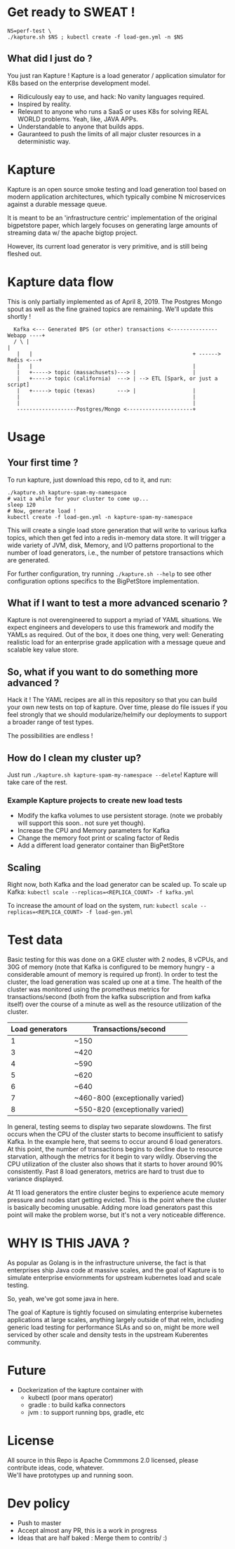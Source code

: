 # Get ready to SWEAT !

```
NS=perf-test \
./kapture.sh $NS ; kubectl create -f load-gen.yml -n $NS
```

## What did I just do ? 

You just ran Kapture !  Kapture is a load generator / application simulator for K8s based on the enterprise development model.

- Ridiculously eay to use, and hack: No vanity languages required.
- Inspired by reality.
- Relevant to anyone who runs a SaaS or uses K8s for solving REAL WORLD problems.  Yeah, like, JAVA APPs.
- Understandable to anyone that builds apps.
- Gauranteed to push the limits of all major cluster resources in a deterministic way.

# Kapture

Kapture is an open source smoke testing and load generation tool based on modern application architectures, which typically combine N microservices against a durable message queue.

It is meant to be an 'infrastructure centric' implementation of the original bigpetstore paper, which largely
focuses on generating large amounts of streaming data w/ the apache bigtop project.

However, its current load generator is very primitive, and is still being fleshed out.

# Kapture data flow

This is only partially implemented as of April 8, 2019. The Postgres Mongo spout as well as the 
fine grained topics are remaining.  We'll update this shortly !

```
  Kafka <--- Generated BPS (or other) transactions <--------------- Webapp ----+
  / \ |                                                                        |
   |   |                                                   + ------> Redis <---+
   |   |                                                   |
   |   +-----> topic (massachusets)---> |                  |
   |   +-----> topic (california)  ---> | --> ETL [Spark, or just a script]
   |   +-----> topic (texas)       ---> |                  |
   |                                                       |
   |                                                       |
   -------------------Postgres/Mongo <---------------------+
```

# Usage

## Your first time ?
 
To run kapture, just download this repo, cd to it, and run:
```
./kapture.sh kapture-spam-my-namespace
# wait a while for your cluster to come up...
sleep 120
# Now, generate load !
kubectl create -f load-gen.yml -n kapture-spam-my-namespace
```

This will create a single load store generation that will write to various kafka topics, which then get fed 
into a redis in-memory data store.  It will trigger a wide variety of JVM, disk, Memory, and I/O patterns
proportional to the number of load generators, i.e., the number of petstore transactions which are generated.

For further configuration, try running `./kapture.sh --help` to see other configuration options specifics to the BigPetStore implementation.

## What if I want to test a more advanced scenario ?

Kapture is not overengineered to support a myriad of YAML situations.  We expect engineers and developers to 
use this framework and modify the YAMLs as required.  Out of the box, it does one thing, very well: Generating
realistic load for an enterprise grade application with a message queue and scalable key value store.

## So, what if you want to do something more advanced ?

Hack it ! The YAML recipes are all in this repository so that you can build your own new tests on top of 
kapture.  Over time, please do file issues if you feel strongly that we should modularize/helmify our deployments
to support a broader range of test types.

The possibilities are endless !

## How do I clean my cluster up?

Just run `./kapture.sh kapture-spam-my-namespace --delete`!  Kapture will take care of the rest.

### Example Kapture projects to create new load tests

- Modify the kafka volumes to use persistent storage. (note we probably will support this soon.. not sure yet though).
- Increase the CPU and Memory parameters for Kafka
- Change the memory foot print or scaling factor of Redis
- Add a different load generator container than BigPetStore

## Scaling

Right now, both Kafka and the load generator can be scaled up.  To scale up Kafka: `kubectl scale --replicas=<REPLICA_COUNT> -f kafka.yml`

To increase the amount of load on the system, run: `kubectl scale --replicas=<REPLICA_COUNT> -f load-gen.yml`

# Test data

Basic testing for this was done on a GKE cluster with 2 nodes, 8 vCPUs, and 30G of memory (note that Kafka is configured to be memory hungry - a considerable amount of memory is required up front).  In order to test the cluster, the load generation was scaled up one at a time.  The health of the cluster was monitored using the prometheus metrics for transactions/second (both from the kafka subscription and from kafka itself) over the course of a minute as well as the resource utilization of the cluster.  

| Load generators | Transactions/second |
|---|---|
| 1 | ~150 |
| 3 | ~420 |
| 4 | ~590 |
| 5 | ~620 |
| 6 | ~640 |
| 7 | ~460-800 (exceptionally varied) |
| 8 | ~550-820 (exceptionally varied) |

In general, testing seems to display two separate slowdowns.  The first occurs when the CPU of the cluster starts to become insufficient to satisfy Kafka.  In the example here, that seems to occur around 6 load generators.  At this point, the number of transactions begins to decline due to resource starvation, although the metrics for it begin to vary wildly.  Observing the CPU utilization of the cluster also shows that it starts to hover around 90% consistently.  Past 8 load generators, metrics are hard to trust due to variance displayed.

At 11 load generators the entire cluster begins to experience acute memory pressure and nodes start getting evicted.  This is the point where the cluster is basically becoming unusable.  Adding more load generators past this point will make the problem worse, but it's not a very noticeable difference.

# WHY IS THIS JAVA ?

As popular as Golang is in the infrastructure universe, the fact is that enterprises ship Java code at massive scales,
and the goal of Kapture is to simulate enterprise enviornments for upstream kubernetes load and scale testing.

So, yeah, we've got some java in here.

The goal of Kapture is tightly focused on simulating enterprise kubernetes applications at large scales, anything
largely outside of that relm, including generic load testing for performance SLAs and so on, might be more well
serviced by other scale and density tests in the upstream Kuberentes community.

# Future

- Dockerization of the kapture container with
  - kubectl (poor mans operator)
  - gradle : to build kafka connectors 
  - jvm : to support running bps, gradle, etc  
  
# License

All source in this Repo is Apache Commmons 2.0 licensed, please contribute ideas, code, whatever.  
We'll have prototypes up and running soon.

# Dev policy

- Push to master
- Accept almost any PR, this is a work in progress
- Ideas that are half baked : Merge them to contrib/ :)
